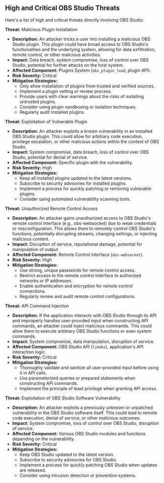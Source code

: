 
## High and Critical OBS Studio Threats

Here's a list of high and critical threats directly involving OBS Studio:

**Threat:** Malicious Plugin Installation

*   **Description:** An attacker tricks a user into installing a malicious OBS Studio plugin. This plugin could have broad access to OBS Studio's functionalities and the underlying system, allowing for data exfiltration, remote control, or other malicious activities.
*   **Impact:** Data breach, system compromise, loss of control over OBS Studio, potential for further attacks on the host system.
*   **Affected Component:** Plugins System (`obs_plugin_load`, plugin API).
*   **Risk Severity:** Critical
*   **Mitigation Strategies:**
    *   Only allow installation of plugins from trusted and verified sources.
    *   Implement a plugin vetting or review process.
    *   Provide users with clear warnings about the risks of installing untrusted plugins.
    *   Consider using plugin sandboxing or isolation techniques.
    *   Regularly audit installed plugins.

**Threat:** Exploitation of Vulnerable Plugin

*   **Description:** An attacker exploits a known vulnerability in an installed OBS Studio plugin. This could allow for arbitrary code execution, privilege escalation, or other malicious actions within the context of OBS Studio.
*   **Impact:** System compromise, data breach, loss of control over OBS Studio, potential for denial of service.
*   **Affected Component:** Specific plugin with the vulnerability.
*   **Risk Severity:** High
*   **Mitigation Strategies:**
    *   Keep all installed plugins updated to the latest versions.
    *   Subscribe to security advisories for installed plugins.
    *   Implement a process for quickly patching or removing vulnerable plugins.
    *   Consider using automated vulnerability scanning tools.

**Threat:** Unauthorized Remote Control Access

*   **Description:** An attacker gains unauthorized access to OBS Studio's remote control interface (e.g., obs-websocket) due to weak credentials or misconfiguration. This allows them to remotely control OBS Studio's functions, potentially disrupting streams, changing settings, or injecting malicious content.
*   **Impact:** Disruption of service, reputational damage, potential for manipulation of output.
*   **Affected Component:** Remote Control Interface (`obs-websocket`).
*   **Risk Severity:** High
*   **Mitigation Strategies:**
    *   Use strong, unique passwords for remote control access.
    *   Restrict access to the remote control interface to authorized networks or IP addresses.
    *   Enable authentication and encryption for remote control connections.
    *   Regularly review and audit remote control configurations.

**Threat:** API Command Injection

*   **Description:** If the application interacts with OBS Studio through its API and improperly handles user-provided input when constructing API commands, an attacker could inject malicious commands. This could allow them to execute arbitrary OBS Studio functions or even system commands.
*   **Impact:** System compromise, data manipulation, disruption of service.
*   **Affected Component:** OBS Studio API (`libobs`), application's API interaction logic.
*   **Risk Severity:** Critical
*   **Mitigation Strategies:**
    *   Thoroughly validate and sanitize all user-provided input before using it in API calls.
    *   Use parameterized queries or prepared statements when constructing API commands.
    *   Implement the principle of least privilege when granting API access.

**Threat:** Exploitation of OBS Studio Software Vulnerability

*   **Description:** An attacker exploits a previously unknown or unpatched vulnerability in the OBS Studio software itself. This could lead to remote code execution, denial of service, or other malicious outcomes.
*   **Impact:** System compromise, loss of control over OBS Studio, disruption of service.
*   **Affected Component:** Various OBS Studio modules and functions depending on the vulnerability.
*   **Risk Severity:** Critical
*   **Mitigation Strategies:**
    *   Keep OBS Studio updated to the latest version.
    *   Subscribe to security advisories for OBS Studio.
    *   Implement a process for quickly patching OBS Studio when updates are released.
    *   Consider using intrusion detection or prevention systems.
